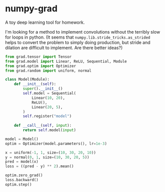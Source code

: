 # numpy-grad
 A toy deep learning tool for homework.

I'm looking for a method to implement convolutions without the terribly slow for loops in python. (It seems that `numpy.lib.stride_tricks.as_strided` helps to convert the problem to simply doing production, but stride and dilation are difficult to implement. Are there better ideas?)

```python
from grad.tensor import Tensor
from grad.model import Linear, ReLU, Sequential, Module
from grad.optim import Optimizer
from grad.random import uniform, normal

class Model(Module):
    def __init__(self):
        super().__init__()
        self.model = Sequential(
            Linear(10, 20),
            ReLU(),
            Linear(20, 5),
        )
        self.register("model")
    
    def __call__(self, input):
        return self.model(input)

model = Model()
optim = Optimizer(model.parameters(), lr=1e-3)

x = uniform(-1, 1, size=(10, 30, 20, 10))
y = normal(0, 1, size=(10, 30, 20, 5))
pred = model(x)
loss = ((pred - y) ** 2).mean()

optim.zero_grad()
loss.backward()
optim.step()

```

